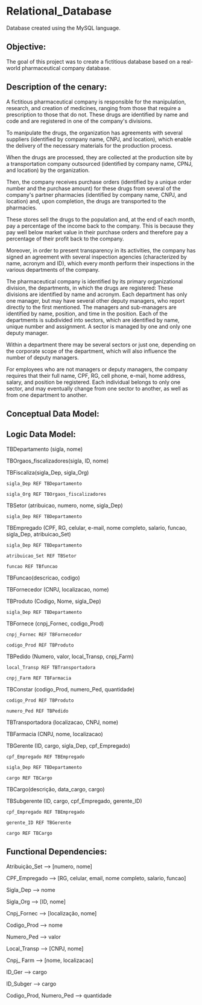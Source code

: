 # Relational_Database

Database created using the MySQL language.
 
## Objective:

The goal of this project was to create a fictitious database based on a real-world pharmaceutical company database.

## Description of the cenary:

A fictitious pharmaceutical company is responsible for the manipulation, research, and creation of medicines, ranging from those that require a prescription to those that do not. These drugs are identified by name and code and are registered in one of the company's divisions.
 
To manipulate the drugs, the organization has agreements with several suppliers (identified by company name, CNPJ, and location), which enable the delivery of the necessary materials for the production process.

When the drugs are processed, they are collected at the production site by a transportation company outsourced (identified by company name, CPNJ, and location) by the organization.

Then, the company receives purchase orders (identified by a unique order number and the purchase amount) for these drugs from several of the company's partner pharmacies (identified by company name, CNPJ, and location) and, upon completion, the drugs are transported to the pharmacies.

These stores sell the drugs to the population and, at the end of each month, pay a percentage of the income back to the company. This is because they pay well below market value in their purchase orders and therefore pay a percentage of their profit back to the company.
 
Moreover, in order to present transparency in its activities, the company has signed an agreement with several inspection agencies (characterized by name, acronym and ID), which every month perform their inspections in the various departments of the company. 

The pharmaceutical company is identified by its primary organizational division, the departments, in which the drugs are registered: These divisions are identified by name and acronym. Each department has only one manager, but may have several other deputy managers, who report directly to the first mentioned. The managers and sub-managers are identified by name, position, and time in the position. Each of the departments is subdivided into sectors, which are identified by name, unique number and assignment. A sector is managed by one and only one deputy manager. 

Within a department there may be several sectors or just one, depending on the corporate scope of the department, which will also influence the number of deputy managers.

For employees who are not managers or deputy managers, the company requires that their full name, CPF, RG, cell phone, e-mail, home address, salary, and position be registered. Each individual belongs to only one sector, and may eventually change from one sector to another, as well as from one department to another.

## Conceptual Data Model:


## Logic Data Model:

TBDepartamento (sigla, nome)

TBOrgaos_fiscalizadores(sigla, ID, nome)

TBFiscaliza(sigla_Dep, sigla_Org)

	sigla_Dep REF TBDepartamento
 
	sigla_Org REF TBOrgaos_fiscalizadores
 
TBSetor (atribuicao, numero, nome, sigla_Dep)

	sigla_Dep REF TBDepartamento
 
TBEmpregado (CPF, RG, celular, e-mail, nome completo, salario, funcao, sigla_Dep, atribuicao_Set)

	sigla_Dep REF TBDepartamento
 
	atribuicao_Set REF TBSetor
 
	funcao REF TBfuncao
 
TBFuncao(descricao, codigo)

TBFornecedor (CNPJ, localizacao, nome)

TBProduto (Codigo, Nome, sigla_Dep)

	sigla_Dep REF TBDepartamento
 
TBFornece (cnpj_Fornec, codigo_Prod)

    cnpj_Fornec REF TBFornecedor

    codigo_Prod REF TBProduto

TBPedido (Numero, valor, local_Transp, cnpj_Farm)

	local_Transp REF TBTransportadora
 
	cnpj_Farm REF TBFarmacia
 
TBConstar (codigo_Prod, numero_Ped, quantidade)

	codigo_Prod REF TBProduto
 
	numero_Ped REF TBPedido
 
TBTransportadora (localizacao, CNPJ, nome)
         
TBFarmacia (CNPJ, nome, localizacao)
 
TBGerente (ID, cargo, sigla_Dep, cpf_Empregado)
 
	cpf_Empregado REF TBEmpregado
  
	sigla_Dep REF TBDepartamento
  
	cargo REF TBCargo
  
TBCargo(descrição, data_cargo, cargo)
 
TBSubgerente (ID, cargo, cpf_Empregado, gerente_ID)
 
	cpf_Empregado REF TBEmpregado
 
	gerente_ID REF TBGerente
  
	cargo REF TBCargo

## Functional Dependencies:

Atribuição_Set  --> [numero, nome]

CPF_Empregado --> [RG, celular, email, nome completo, salario, funcao]

Sigla_Dep --> nome

Sigla_Org --> [ID, nome]

Cnpj_Fornec --> [localização, nome]

Codigo_Prod --> nome

Numero_Ped --> valor

Local_Transp --> [CNPJ, nome]

Cnpj_ Farm --> [nome, localizacao]

ID_Ger --> cargo

ID_Subger --> cargo

Codigo_Prod, Numero_Ped --> quantidade


